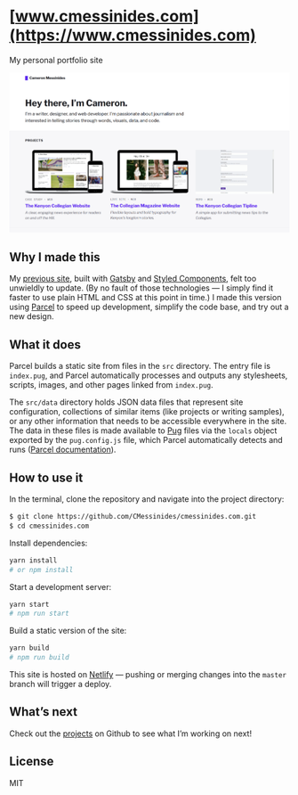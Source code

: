 # [www.cmessinides.com](https://www.cmessinides.com)

My personal portfolio site

![The homepage of www.cmessinides.com. Screenshot.](screenshot.png)

## Why I made this

My [previous site](https://github.com/cmessinides/v1-cmessinides.com), built with [Gatsby](https://www.gatsbyjs.org/) and [Styled Components](https://www.styled-components.com/), felt too unwieldly to update. (By no fault of those technologies &mdash; I simply find it faster to use plain HTML and CSS at this point in time.) I made this version using [Parcel](https://parceljs.org/) to speed up development, simplify the code base, and try out a new design.

## What it does

Parcel builds a static site from files in the `src` directory. The entry file is `index.pug`, and Parcel automatically processes and outputs any stylesheets, scripts, images, and other pages linked from `index.pug`.

The `src/data` directory holds JSON data files that represent site configuration, collections of similar items (like projects or writing samples), or any other information that needs to be accessible everywhere in the site. The data in these files is made available to [Pug](https://pugjs.org) files via the `locals` object exported by the `pug.config.js` file, which Parcel automatically detects and runs ([Parcel documentation](https://parceljs.org/pug.html#example-3---pug-with-locals)).

## How to use it

In the terminal, clone the repository and navigate into the project directory:

```bash
$ git clone https://github.com/CMessinides/cmessinides.com.git
$ cd cmessinides.com
```

Install dependencies:

```bash
yarn install
# or npm install
```

Start a development server:

```bash
yarn start
# npm run start
```

Build a static version of the site:

```bash
yarn build
# npm run build
```

This site is hosted on [Netlify](https://www.netlify.com) &mdash; pushing or merging changes into the `master` branch will trigger a deploy.

## What&rsquo;s next

Check out the [projects](https://github.com/CMessinides/cmessinides.com/projects) on Github to see what I&rsquo;m working on next!

## License

MIT
